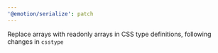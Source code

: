 ```yaml
---
'@emotion/serialize': patch
---
```


Replace arrays with readonly arrays in CSS type definitions, following changes in `csstype`
